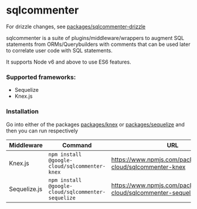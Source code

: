# sqlcommenter

For drizzle changes, see [packages/sqlcommenter-drizzle](./packages/sqlcommenter-drizzle/README.md)

sqlcommenter is a suite of plugins/middleware/wrappers to augment SQL statements from ORMs/Querybuilders
with comments that can be used later to correlate user code with SQL statements.

It supports Node v6 and above to use ES6 features.

### Supported frameworks:

- Sequelize
- Knex.js

### Installation

Go into either of the packages [packages/knex](./packages/knex) or [packages/sequelize](./packages/sequelize)
and then you can run respectively

| Middleware   | Command                                            | URL                                                                |
| ------------ | -------------------------------------------------- | ------------------------------------------------------------------ |
| Knex.js      | `npm install @google-cloud/sqlcommenter-knex`      | https://www.npmjs.com/package/@google-cloud/sqlcommenter-knex      |
| Sequelize.js | `npm install @google-cloud/sqlcommenter-sequelize` | https://www.npmjs.com/package/@google-cloud/sqlcommenter-sequelize |
